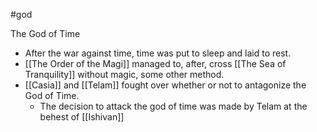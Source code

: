 #god 

The God of Time

- After the war against time, time was put to sleep and laid to rest.
- [[The Order of the Magi]] managed to, after, cross [[The Sea of Tranquility]] without magic, some other method.
- [[Casia]] and [[Telam]] fought over whether or not to antagonize the God of Time.
	- The decision to attack the god of time was made by Telam at the behest of [[Ishivan]] 
